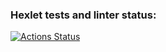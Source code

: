 ### Hexlet tests and linter status:
[![Actions Status](https://github.com/Skaletti/frontend-project-44/actions/workflows/hexlet-check.yml/badge.svg)](https://github.com/Skaletti/frontend-project-44/actions)